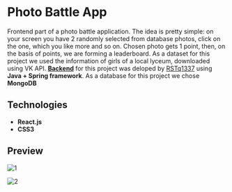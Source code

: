 # Photo Battle App
  
  Frontend part of a photo battle application. The idea is pretty simple: on your screen you have 2 randomly selected from database photos, click on the one, which you like more and so on. Chosen photo gets 1 point, then, on the basis of points, we are forming a leaderboard. As a dataset for this project we used the information of girls of a local lyceum, downloaded using VK API. **[Backend](https://github.com/RSTq1337/battle)** for this project was deloped by [RSTq1337](https://github.com/RSTq1337) using **Java + Spring framework**. As a database for this project we chose **MongoDB**
  
## Technologies
  * **React.js**
  * **CSS3**

## Preview

![1](https://res.cloudinary.com/dnxmbqza4/image/upload/v1601554427/github%20projects/grls1_mslht3.jpg)

![2](https://res.cloudinary.com/dnxmbqza4/image/upload/v1601554426/github%20projects/grls2_ma1yjk.jpg)
